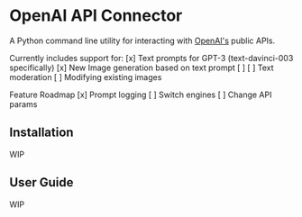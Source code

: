 # OpenAI API Connector
A Python command line utility for interacting with [OpenAI's]() public APIs.

Currently includes support for:
[x] Text prompts for GPT-3 (text-davinci-003 specifically)
[x] New Image generation based on text prompt
[ ] 
[ ] Text moderation
[ ] Modifying existing images

Feature Roadmap
[x] Prompt logging
[ ] Switch engines
[ ] Change API params

## Installation

WIP

## User Guide

WIP
